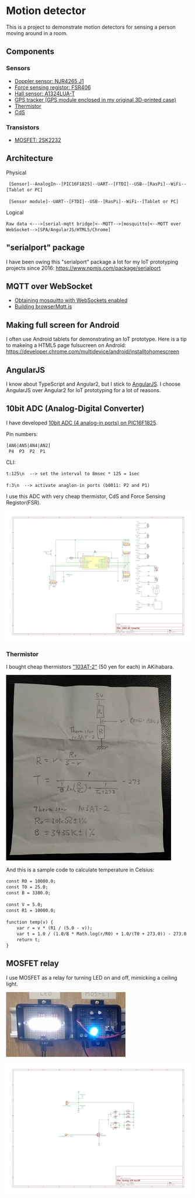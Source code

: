 # Motion detector

This is a project to demonstrate motion detectors for sensing a person moving around in a room.

## Components

### Sensors

- [Doppler sensor: NJR4265 J1](http://akizukidenshi.com/catalog/g/gK-07776/)
- [Force sensing registor: FSR406](http://akizukidenshi.com/catalog/g/gP-04158/)
- [Hall sensor: A1324LUA-T](http://akizukidenshi.com/catalog/g/gI-07014/)
- [GPS tracker (GPS module enclosed in my original 3D-printed case)](https://github.com/araobp/gps_android)
- [Thermistor](http://akizukidenshi.com/catalog/g/gP-07258/)
- [CdS](http://akizukidenshi.com/catalog/g/gI-00110/)

### Transistors

- [MOSFET: 2SK2232](http://akizukidenshi.com/catalog/g/gI-02414/)

## Architecture

Physical
```
 [Sensor]--AnalogIn--[PIC16F1825]--UART--[FTDI]--USB--[RasPi]--WiFi--[Tablet or PC]
 
 [Sensor module]--UART--[FTDI]--USB--[RasPi]--WiFi--[Tablet or PC]
```

Logical
```
Raw data <--->[serial-mqtt bridge]<--MQTT-->[mosquitto]<--MQTT over WebSocket-->[SPA/AngularJS/HTML5/Chrome]
```

## "serialport" package

I have been owing this "serialport" package a lot for my IoT prototyping projects since 2016: https://www.npmjs.com/package/serialport

## MQTT over WebSocket

- [Obtaining mosquitto with WebSockets enabled](https://xperimentia.com/2015/08/20/installing-mosquitto-mqtt-broker-on-raspberry-pi-with-websockets/)
- [Building browserMqtt.js](https://github.com/mqttjs/MQTT.js/)

## Making full screen for Android

I often use Android tablets for demonstrating an IoT prototype. Here is a tip to makeing a HTML5 page fulsucreen on Android: https://developer.chrome.com/multidevice/android/installtohomescreen

## AngularJS

I know about TypeScript and Angular2, but I stick to [AngularJS](https://angularjs.org/). I choose AngularJS over Angular2 for IoT prototyping for a lot of reasons.

## 10bit ADC (Analog-Digital Converter)

I have developed [10bit ADC (4 analog-in ports) on PIC16F1825](./src/pic16f1825/adc.X).


Pin numbers:
```
[AN6|AN5|AN4|AN2]
 P4  P3  P2  P1
```

CLI:
```
t:125\n  --> set the interval to 8msec * 125 = 1sec 

f:3\n  --> activate anaglon-in ports (b0011: P2 and P1)
```

I use this ADC with very cheap thermistor, CdS and Force Sensing Registor(FSR).

![adc_circuit](./doc/adc_circuit.jpg)

### Thermistor

I bought cheap thermistors ["103AT-2"](http://akizukidenshi.com/catalog/g/gP-07258/) (50 yen for each) in AKihabara.

![calc](./src/thermistor/calc.jpg)

And this is a sample code to calculate temperature in Celsius:
```
const R0 = 10000.0;
const T0 = 25.0;
const B = 3380.0;

const V = 5.0;
const R1 = 10000.0;

function temp(v) {
    var r = v * (R1 / (5.0 - v));
    var t = 1.0 / (1.0/B * Math.log(r/R0) + 1.0/(T0 + 273.0)) - 273.0
    return t;
}
```

## MOSFET relay

I use MOSFET as a relay for turning LED on and off, mimicking a ceiling light.

![light_demo](./doc/light_demo.jpg)

![fet_circuilt](./doc/fet_circuit.jpg)
